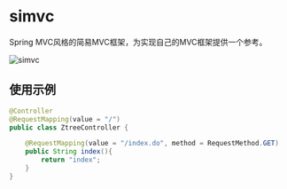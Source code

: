 # simvc   
Spring MVC风格的简易MVC框架，为实现自己的MVC框架提供一个参考。     

![simvc](https://i.loli.net/2018/01/07/5a520a1376346.png)
## 使用示例
```java
@Controller
@RequestMapping(value = "/")
public class ZtreeController {

    @RequestMapping(value = "/index.do", method = RequestMethod.GET)
    public String index(){
        return "index";
    }
}
```
